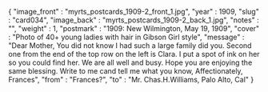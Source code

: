 {
  "image_front" : "myrts_postcards_1909-2_front_1.jpg",
  "year" : 1909,
  "slug" : "card034",
  "image_back" : "myrts_postcards_1909-2_back_1.jpg",
  "notes" : "",
  "weight" : 1,
  "postmark" : "1909: New Wilmington, May 19, 1909",
  "cover" : "Photo of 40+ young ladies with hair in Gibson Girl style",
  "message" : "Dear Mother, You did not know I had such a large family did you. Second one from the end of the top row on the left is Clara. I put a spot of ink on her so you could find her. We are all well and busy. Hope you are enjoying the same blessing. Write to me cand tell me what you know, Affectionately, Frances",
  "from" : "Frances?",
  "to" : "Mr. Chas.H.Williams, Palo Alto, Cal"
}
